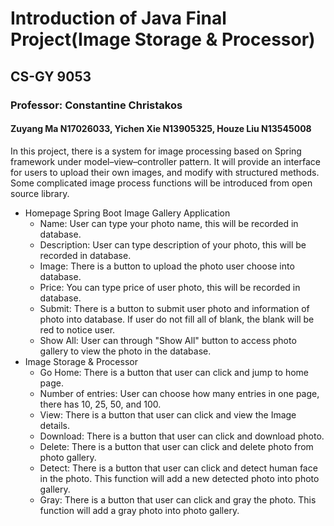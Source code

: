 # Introduction of Java Final Project(Image Storage & Processor)
## CS-GY 9053
### Professor: Constantine Christakos
#### Zuyang Ma N17026033, Yichen Xie N13905325, Houze Liu N13545008
In this project, there is a system for image processing based on Spring framework under model–view–controller pattern. It will provide an interface for users to upload their own images, and modify with structured methods. Some complicated image process functions will be introduced from open source library.



+ Homepage Spring Boot Image Gallery Application
   + Name: User can type your photo name, this will be recorded in database.
   + Description: User can type description of your photo, this will be recorded in database.
   + Image: There is a button to upload the photo user choose into database.
   + Price: You can type price of user photo, this will be recorded in database.
   + Submit: There is a button to submit user photo and information of photo into database. If user do not fill all of blank, the blank will be red to notice user.
   + Show All: User can through "Show All" button to access photo gallery to view the photo in the database.
+ Image Storage & Processor
   + Go Home: There is a button that user can click and jump to home page.
   + Number of entries: User can choose how many entries in one page, there has 10, 25, 50, and 100.
   + View: There is a button that user can click and view the Image details.
   + Download: There is a button that user can click and download photo.
   + Delete: There is a button that user can click and delete photo from photo gallery.
   + Detect: There is a button that user can click and detect human face in the photo. This function will add a new detected photo into photo gallery.
   + Gray: There is a button that user can click and gray the photo. This function will add a gray photo into photo gallery.
